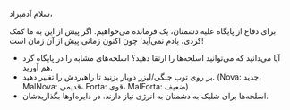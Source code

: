 سلام آدمیزاد،

برای دفاع از پایگاه علیه دشمنان، یک فرمانده می‌خواهیم. اگر پیش از این به ما کمک کردی، یادم نمی‌آید؛ چون اکنون زمانی پیش از آن زمان است!

- آیا می‌دانید که می‌توانید اسلحه‌ها را ارتقا دهید؟ اسلحه‌های مشابه را در پایگاه گرد هم آورید.
- بر روی توپ جنگی/لیزر دوبار بزنید تا راهبردش را تغییر دهید. (Nova: جدید، MalNova: قدیمی، Forta: قوی، MalForta: ضعیف)
- اسلحه‌ها برای شلیک به دشمنان به انرژی نیاز دارند. در دایره‌اوها بگذاریدشان.